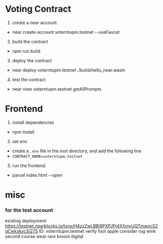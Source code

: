 # Voting Contract

1. create a near account
 - near create-account voterntupm.testnet --useFaucet
2. build the contract
  - npm run build
3. deploy the contract
  - near deploy voterntupm.testnet ./build/hello_near.wasm
4. test the contract
  - near view voterntupm.testnet getAllPrompts


# Frontend
1. install dependencies
  - npm install
2. set env
  - create a `.env` file in the root directory, and add the following line
  - `CONTRACT_NAME=voterntupm.testnet`
3. run the frontend
  - parcel index.html --open


# misc

### for the test account
existing deployment: https://testnet.nearblocks.io/txns/H4zzZwLBBi9PXPJFt4XXmyUQTmwocS2gCwkxkvcSi27S
ID: voterntupm.testnet
verify foot apple consider rug wink second course wear rare broom digital
